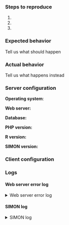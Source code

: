 <!--
Thanks for reporting issues back to SIMON! This is the issue tracker of SIMON.
To make it possible for us to help you please fill out below information carefully. 

Note that SIMON is an open source project. Most of our volunteers are home users and thus primarily care about issues that affect home users. 
Our paid engineers prioritize issues of our customers. If you are neither a home user nor a customer, consider paying somebody to fix your issue, do it yourself or become a customer.
-->

### Steps to reproduce

1.
2.
3.

### Expected behavior

Tell us what should happen

### Actual behavior

Tell us what happens instead

### Server configuration

**Operating system**:

**Web server:**

**Database:**

**PHP version:**

**R version:**

**SIMON version:**

### Client configuration

### Logs

#### Web server error log

<details>
<summary>Web server error log</summary>

```
Insert your web-server log here
```

</details>

#### SIMON log

<details>
<summary>SIMON log</summary>

```
Insert your SIMON log here
```

</details>
